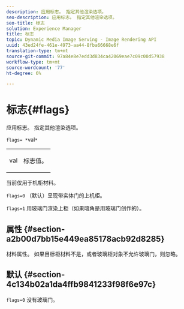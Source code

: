 ```yaml
---
description: 应用标志。 指定其他渲染选项。
seo-description: 应用标志。 指定其他渲染选项。
seo-title: 标志
solution: Experience Manager
title: 标志
topic: Dynamic Media Image Serving - Image Rendering API
uuid: 43ed24fe-461e-4973-aa44-8fba66668e6f
translation-type: tm+mt
source-git-commit: 97a84e8e7edd3d834ca42069eae7c09c00d57938
workflow-type: tm+mt
source-wordcount: '77'
ht-degree: 6%

---
```



# 标志{#flags}

应用标志。 指定其他渲染选项。

`flags= *`val`*`

<table id="simpletable_00B21BD9E47E4D2FB0042CB507431916"> 
 <tr class="strow"> 
  <td class="stentry"> <p><span class="varname"> val</span> </p> </td> 
  <td class="stentry"> <p>标志值。 </p></td> 
 </tr> 
</table>

当前仅用于机柜材料。

`flags=0` （默认）呈现带实体门的上机柜。

`flags=1` 用玻璃门渲染上柜（如果暗角是用玻璃门创作的）。

## 属性 {#section-a2b00d7bb15e449ea85178acb92d8285}

材料属性。 如果目标柜材料不是，或者玻璃柜对象不允许玻璃门，则忽略。

## 默认 {#section-4c134b02a1da4ffb9841233f98f6e97c}

`flags=0` 没有玻璃门。
